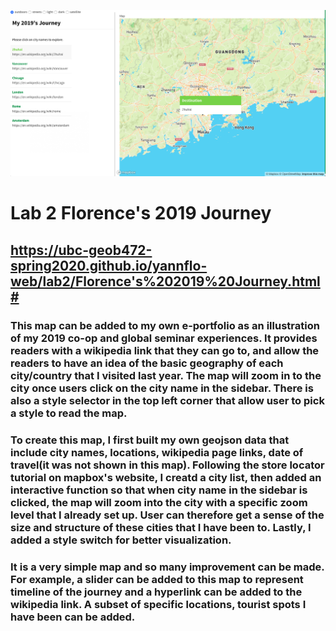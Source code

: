 ![alt text](https://github.com/UBC-GEOB472-Spring2020/yannflo-web/blob/master/lab2/journey.png "my2019journey")

# Lab 2 Florence's 2019 Journey

## https://ubc-geob472-spring2020.github.io/yannflo-web/lab2/Florence's%202019%20Journey.html#

### This map can be added to my own e-portfolio as an illustration of my 2019 co-op and global seminar experiences. It provides readers with a wikipedia link that they can go to, and allow the readers to have an idea of the basic geography of each city/country that I visited last year. The map will zoom in to the city once users click on the city name in the sidebar. There is also a style selector in the top left corner that allow user to pick a style to read the map.

### To create this map, I first built my own geojson data that include city names, locations, wikipedia page links, date of travel(it was not shown in this map). Following the store locator tutorial on mapbox's website, I creatd a city list, then added an interactive function so that when city name in the sidebar is clicked, the map will zoom into the city with a specific zoom level that I already set up. User can therefore get a sense of the size and structure of these cities that I have been to. Lastly, I added a style switch for better visualization. 

### It is a very simple map and so many improvement can be made. For example, a slider can be added to this map to represent timeline of the journey and a hyperlink can be added to the wikipedia link. A subset of specific locations, tourist spots I have been can be added.





